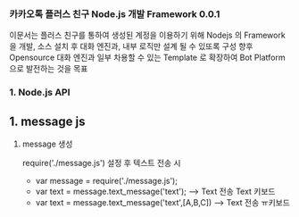 ### 카카오톡 플러스 친구 Node.js 개발 Framework 0.0.1
이문서는 플러스 친구를 통하여 생성된 계정을 이용하기 위해 Nodejs 의 Framework 을 개발, 소스 설치 후 대화 엔진과, 내부 로직만 설계 될 수 있또록 구성
향후 Opensource 대화 엔진과 일부 차용할 수 있는 Template 로 확장하여 Bot Platform 으로 발전하는 것을 목표

### 1. Node.js API

## 1. message js
 1. message 생성
 
 	require('./message.js') 설정 후  텍스트 전송 시
 	- var message = require('./message.js');
 	- var text = message.text_message('text'); --> Text 전송 Text 키보드
 	- var text = message.text_message('text',[A,B,C]) --> Text 전송  ㅠ키보드
			
